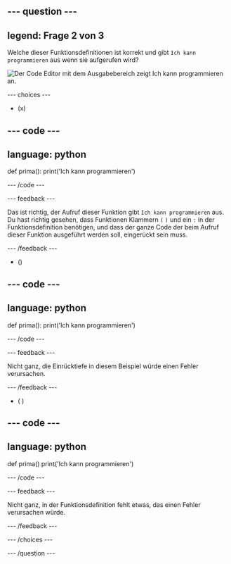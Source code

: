 
--- question ---
---
legend: Frage 2 von 3
---

Welche dieser Funktionsdefinitionen ist korrekt und gibt `Ich kann programmieren` aus wenn sie aufgerufen wird?

![Der Code Editor mit dem Ausgabebereich zeigt <code>Ich kann programmieren</code> an.](images/quiz2.png)

--- choices ---

- (x)

--- code ---
---
language: python
---

def prima(): print('Ich kann programmieren')

--- /code ---

 --- feedback ---

Das ist richtig, der Aufruf dieser Funktion gibt `Ich kann programmieren` aus. Du hast richtig gesehen, dass Funktionen Klammern `(` `)` und ein `:` in der Funktionsdefinition benötigen, und dass der ganze Code der beim Aufruf dieser Funktion ausgeführt werden soll, eingerückt sein muss.

 --- /feedback ---

- ()

--- code ---
---
language: python
---

def prima(): print('Ich kann programmieren')

--- /code ---

 --- feedback ---

 Nicht ganz, die Einrücktiefe in diesem Beispiel würde einen Fehler verursachen.

 --- /feedback ---

- ( )

--- code ---
---
language: python
---

def prima() print('Ich kann programmieren')

--- /code ---

 --- feedback ---

Nicht ganz, in der Funktionsdefinition fehlt etwas, das einen Fehler verursachen würde.

 --- /feedback ---

--- /choices ---

--- /question ---
